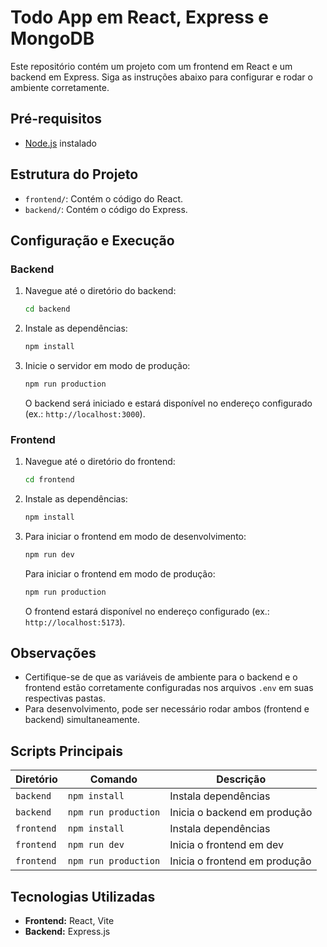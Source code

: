 # Todo App em React, Express e MongoDB

Este repositório contém um projeto com um frontend em React e um backend em Express. Siga as instruções abaixo para configurar e rodar o ambiente corretamente.

## Pré-requisitos

- [Node.js](https://nodejs.org/) instalado

## Estrutura do Projeto

- `frontend/`: Contém o código do React.
- `backend/`: Contém o código do Express.

## Configuração e Execução

### Backend

1. Navegue até o diretório do backend:

   ```bash
   cd backend
   ```

2. Instale as dependências:

   ```bash
   npm install
   ```

3. Inicie o servidor em modo de produção:

   ```bash
   npm run production
   ```

   O backend será iniciado e estará disponível no endereço configurado (ex.: `http://localhost:3000`).

### Frontend

1. Navegue até o diretório do frontend:

   ```bash
   cd frontend
   ```

2. Instale as dependências:

   ```bash
   npm install
   ```

3. Para iniciar o frontend em modo de desenvolvimento:

   ```bash
   npm run dev
   ```

   Para iniciar o frontend em modo de produção:

   ```bash
   npm run production
   ```

   O frontend estará disponível no endereço configurado (ex.: `http://localhost:5173`).

## Observações

- Certifique-se de que as variáveis de ambiente para o backend e o frontend estão corretamente configuradas nos arquivos `.env` em suas respectivas pastas.
- Para desenvolvimento, pode ser necessário rodar ambos (frontend e backend) simultaneamente.

## Scripts Principais

| Diretório  | Comando               | Descrição                      |
|------------|-----------------------|--------------------------------|
| `backend`  | `npm install`         | Instala dependências           |
| `backend`  | `npm run production`  | Inicia o backend em produção   |
| `frontend` | `npm install`         | Instala dependências           |
| `frontend` | `npm run dev`         | Inicia o frontend em dev       |
| `frontend` | `npm run production`  | Inicia o frontend em produção  |

## Tecnologias Utilizadas

- **Frontend:** React, Vite
- **Backend:** Express.js
